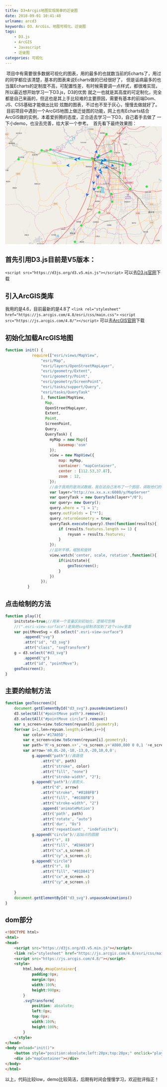 ```yaml
---
title: D3+Arcgis地图实现简单的迁徙图
date: 2018-09-01 10:41:48
urlname: arcd3
keywords: D3、ArcGis、地图可视化、迁徙图
tags: 
    - D3.js
    - ArcGIS
    - Javascript
    - 迁徙图
categories: 可视化
---
```

&nbsp;项目中有需要很多数据可视化的图表，用的最多的也就数当前的Echarts了，用过的同学都应该清楚，基本的图表来说Echarts做的已经很好了，
但是诟病最多的也当属Echarts的定制度不高，可配置性差，有时候需要调一点样式，都很难实现，所以最近想开始学习一下D3.js，D3的优势
就之一也就是其高度的可定制化，完全都是自己来画的，但这也是其上手比较难的主要原因，需要有基本的前端Dom、JS、CSS基础才能做出比较
炫酷的图表，不过也不至于灰心，慢慢去做就好了。
&nbsp;目前项目中遇到一个ArcGIS地图上做迁徙图的功能，网上也有Echarts结合ArcGIS做的实例，本着爱折腾的态度，正合适去学习一下D3，自己着手去做了
一下小demo，也没去完善，给大家一个参考。
&nbsp;首先看下最终效果图：
![迁徙图效果图](/images/D3_Arcgis/overlay.png)
## 首先引用D3.js目前是V5版本：
`<script src="https://d3js.org/d3.v5.min.js"></script>`
可以去[D3.js官网](https://d3js.org/)下载
## 引入ArcGIS类库
我用的是4.6，目前最新的是4.8了
`<link rel="stylesheet" href="https://js.arcgis.com/4.8/esri/css/main.css">`
`<script src="https://js.arcgis.com/4.8/"></script>`
可以去[ArcGIS官网](https://developers.arcgis.com/javascript/latest/guide/get-api/index.html)下载
## 初始化加载ArcGIS地图
```javascript
function init() {
	    	require(["esri/views/MapView",
		  		"esri/Map",
		  		"esri/layers/OpenStreetMapLayer",
		  		"esri/geometry/Extent",
		  		"esri/geometry/Point",
		  		"esri/geometry/ScreenPoint",
		  		"esri/tasks/support/Query",
		  		"esri/tasks/QueryTask"
		  		], function(MapView,
                  Map,
                  OpenStreetMapLayer,
                  Extent,
                  Point,
                  ScreenPoint,
                  Query,
                  QueryTask) { 
		  	        myMap = new Map({
		  	            basemap:'osm'
		  	        });
		  	        view = new MapView({
		  	            map: myMap,
		  	            container: "mapContainer",
		  	            center : [112.53,37.87],
		  			    zoom : 12,
		  	        });
                    //由于我用的是测试数据，我在这自己发布了一个图层，调取他们的坐标
		  	        var layer="http://xx.xx.x.x:6080/y/MapServer"
		      		var queryTask = new QueryTask(layer+"/0");
		      	    var query= new Query();
		      	    query.where = "1 = 1";
		      	    query.outFields = ["*"];
		      	    query.returnGeometry = true;
		      	    queryTask.execute(query).then(function(results){
		      	    	if (results.features.length >= 1) {
		        	    	reyuan = results.features;
		        	    }
		      	    });
                    //监听平移，缩放和旋转
		      	    view.watch('center, scale, rotation',function(){
		      	    	if(initstate){
		      	    		geoToscreen();
		      	    	}
		      	    })
		  		});
	      }
```
## 点击绘制的方法
```javascript
function play(){
    initstate=true;//用来一个变量区别初始化，逻辑可忽略
    //(".esri-view-surface")是我把svg绘制添加到了这个view里面
    var poitMoveSvg = d3.select(".esri-view-surface")
        .append("svg")
        .attr("id", "d3_svg")
        .attr("class", "svgTransform")
    g = d3.select("#d3_svg")
        .append("g")
        .attr("id", "pointMove");
    geoToscreen();
}
```
## 主要的绘制方法
```javascript
function geoToscreen(){
    document.getElementById("d3_svg").pauseAnimations()
    d3.selectAll("#pointMove path").remove();
    d3.selectAll("#pointMove circle").remove()
    var s_screen=view.toScreen(reyuan[0].geometry);
    for(var i=1,len=reyuan.length;i<len;i++){
        var color='#17A05D';
        var e_screen=view.toScreen(reyuan[i].geometry);
        var path='M'+s_screen.x+','+s_screen.y+'A800,800 0 0,1 '+e_screen.x+','+e_screen.y
        var arrow='m0,0L-20,-10,-13,0,-20,10,0,0';
            g.append("path")//画路径
                .attr("d", path)
                .attr("stroke", color)
                .attr("fill", "none")
                .attr("stroke-width", "2");
            g.append("path")//画箭头.
                .attr("d", arrow)
                .attr("stroke", "#0188FB")
                .attr("fill", "#0188FB")
                .attr("stroke-width", "2")
                .append('animateMotion')
                .attr('path', path)
                .attr('rotate', "auto")
                .attr('dur', "8s")
                .attr('repeatCount', "indefinite");
            g.append("circle")//起始点的圆圈
                .attr("r", 8)
                .attr("fill", "#E9A938")
                .attr("cx",s_screen.x)
                .attr("cy",s_screen.y);
            g.append("circle")
                .attr("r", 8)
                .attr("fill", "#81D841")
                .attr("cx",e_screen.x)
                .attr("cy",e_screen.y)
        
    }
    document.getElementById("d3_svg").unpauseAnimations()
}
```
## dom部分
```html
<!DOCTYPE html>
<html>
<head>
	<script src="https://d3js.org/d3.v5.min.js"></script>
	<link rel="stylesheet" href="https://js.arcgis.com/4.8/esri/css/main.css">
    <script src="https://js.arcgis.com/4.8/"></script>
	<style>
		html,body,#mapContainer{
		    padding:0px;
		    margin:0px;
			width:100%;
			height:900px;
		}
		.svgTransform{
			position: absolute;
			left:0px;
			top:0px;
			width:100%;
			height:100%;
		}
	</style>
</head>
<body onload="init()">
    <button style="position:absolute;left:20px;top:20px;" onclick="play()">飞行图</button>
	<div id="mapContainer"></div>
</body>
</html>
```
以上，代码比较low，demo比较简洁，后期有时间会慢慢学习，欢迎批评指正！